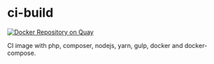 # ci-build

[![Docker Repository on Quay](https://quay.io/repository/yeebase/ci-build/status "Docker Repository on Quay")](https://quay.io/repository/yeebase/ci-build)

CI image with php, composer, nodejs, yarn, gulp, docker and docker-compose.
